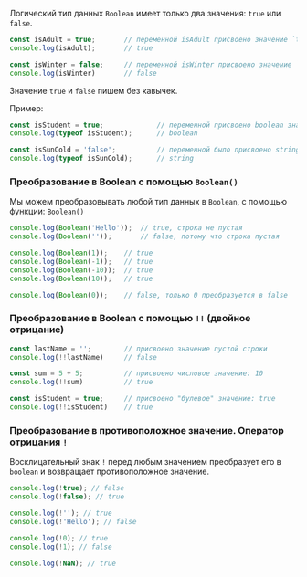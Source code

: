 Логический тип данных `Boolean` имеет только два значения: `true` или `false`.

```javascript
const isAdult = true;       // переменной isAdult присвоено значение `true`
console.log(isAdult);       // true

const isWinter = false;     // переменной isWinter присвоено значение `false`
console.log(isWinter)       // false
```

Значение `true` и `false` пишем без кавычек.

Пример:

```javascript
const isStudent = true;             // переменной присвоено boolean значение true
console.log(typeof isStudent);      // boolean

const isSunCold = 'false';          // переменной было присвоено string значение 'false'
console.log(typeof isSunCold);      // string
```

### Преобразование в Boolean c помощью `Boolean()`

Мы можем преобразовывать любой тип данных в `Boolean`, с помощью функции: `Boolean()`

```javascript
console.log(Boolean('Hello'));  // true, строка не пустая
console.log(Boolean(''));       // false, потому что строка пустая

console.log(Boolean(1));    // true
console.log(Boolean(-1));   // true
console.log(Boolean(-10));  // true
console.log(Boolean(10));   // true

console.log(Boolean(0));    // false, только 0 преобразуется в false
```

### Преобразование в Boolean c помощью `!!` (двойное отрицание)

```javascript
const lastName = '';        // присвоено значение пустой строки
console.log(!!lastName)     // false

const sum = 5 + 5;          // присвоено числовое значение: 10
console.log(!!sum)          // true

const isStudent = true;     // присвоено "булевое" значение: true
console.log(!!isStudent)    // true
```

### Преобразование в противоположное значение. Оператор отрицания `!`

Восклицательный знак `!` перед любым значением преобразует его в `boolean` и возвращает противоположное значение.

```javascript
console.log(!true); // false
console.log(!false); // true

console.log(!''); // true
console.log(!'Hello'); // false

console.log(!0); // true
console.log(!1); // false

console.log(!NaN); // true
```
